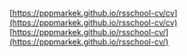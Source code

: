 [https://pppmarkek.github.io/rsschool-cv/cv](https://pppmarkek.github.io/rsschool-cv/cv)
[https://pppmarkek.github.io/rsschool-cv/](https://pppmarkek.github.io/rsschool-cv/)